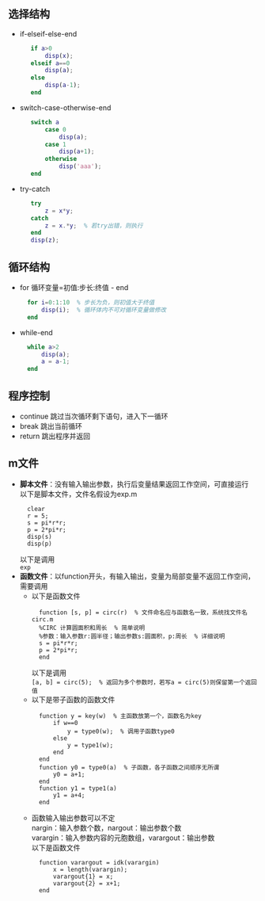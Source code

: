 ## 选择结构
* if-elseif-else-end
     ```matlab
        if a>0
            disp(x);
        elseif a==0
            disp(a);
        else
            disp(a-1);
        end
     ```        
* switch-case-otherwise-end
     ```matlab
        switch a
            case 0
                disp(a);
            case 1
                disp(a+1);
            otherwise
                disp('aaa');
        end
     ```        
* try-catch
     ```matlab
        try
            z = x*y;
        catch
            z = x.*y;  % 若try出错，则执行
        end
        disp(z);
     ```

## 循环结构
* for 循环变量=初值:步长:终值 - end
  ```matlab
    for i=0:1:10  % 步长为负，则初值大于终值
        disp(i);  % 循环体内不可对循环变量做修改
    end
  ```
* while-end
  ```matlab
    while a>2
        disp(a);
        a = a-1;
    end
  ```
  
## 程序控制
* continue 跳过当次循环剩下语句，进入下一循环    
* break 跳出当前循环    
* return 跳出程序并返回    
      
## m文件
* **脚本文件**：没有输入输出参数，执行后变量结果返回工作空间，可直接运行   
  以下是脚本文件，文件名假设为exp.m
  ```
    clear
    r = 5;
    s = pi*r*r;
    p = 2*pi*r;
    disp(s)
    disp(p)
  ```
  以下是调用   
  `exp`   
* **函数文件**：以function开头，有输入输出，变量为局部变量不返回工作空间，需要调用
  - 以下是函数文件
    ```
      function [s, p] = circ(r)  % 文件命名应与函数名一致，系统找文件名circ.m
      %CIRC 计算圆面积和周长  % 简单说明
      %参数：输入参数r:圆半径；输出参数s:圆面积，p:周长  % 详细说明
      s = pi*r*r;
      p = 2*pi*r;
      end
    ```
    以下是调用   
    `[a, b] = circ(5);  % 返回为多个参数时，若写a = circ(5)则保留第一个返回值`     
  - 以下是带子函数的函数文件
    ```
      function y = key(w)  % 主函数放第一个，函数名为key
          if w==0
              y = type0(w);  % 调用子函数type0
          else
              y = type1(w);
          end
      end
      function y0 = type0(a)  % 子函数，各子函数之间顺序无所谓
          y0 = a+1;
      end
      function y1 = type1(a)
          y1 = a+4;
      end
    ```
  - 函数输入输出参数可以不定        
    nargin：输入参数个数，nargout：输出参数个数    
    varargin：输入参数内容的元胞数组，varargout：输出参数     
    以下是函数文件   
    ```
      function varargout = idk(varargin)
          x = length(varargin);
          varargout{1} = x;
          varargout{2} = x+1;
      end
    ```
